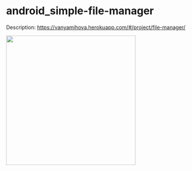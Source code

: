 # android_simple-file-manager

Description: https://vanyamihova.herokuapp.com/#/project/file-manager/

<p>
  <img src="./filemanager_01.gif" width="350" />
</p>
